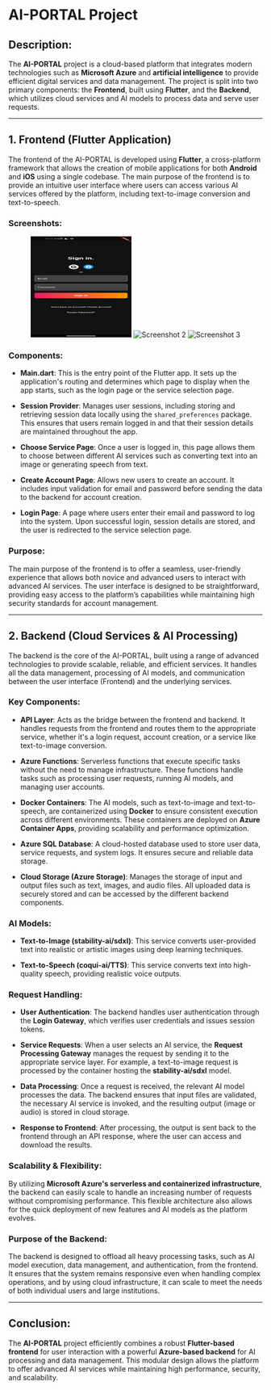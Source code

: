 # AI-PORTAL Project

## Description:
The **AI-PORTAL** project is a cloud-based platform that integrates modern technologies such as **Microsoft Azure** and **artificial intelligence** to provide efficient digital services and data management. The project is split into two primary components: the **Frontend**, built using **Flutter**, and the **Backend**, which utilizes cloud services and AI models to process data and serve user requests.

---

## 1. Frontend (Flutter Application)

The frontend of the AI-PORTAL is developed using **Flutter**, a cross-platform framework that allows the creation of mobile applications for both **Android** and **iOS** using a single codebase. The main purpose of the frontend is to provide an intuitive user interface where users can access various AI services offered by the platform, including text-to-image conversion and text-to-speech.

### Screenshots:

<p align="center">
  <img src="https://github.com/om595902/AI-PORTAL/raw/4c68e91dc7ffcbeced0164a4c1650cadf992af96/Screenshot_20240727-123355.png" alt="Screenshot 1" width="200" height="200"/>
  <img src="https://link-to-screenshot2.png" alt="Screenshot 2" width="300" height="200"/>
  <img src="https://link-to-screenshot3.png" alt="Screenshot 3" width="300" height="200"/>
</p>

### Components:
- **Main.dart**: This is the entry point of the Flutter app. It sets up the application's routing and determines which page to display when the app starts, such as the login page or the service selection page.

- **Session Provider**: Manages user sessions, including storing and retrieving session data locally using the `shared_preferences` package. This ensures that users remain logged in and that their session details are maintained throughout the app.

- **Choose Service Page**: Once a user is logged in, this page allows them to choose between different AI services such as converting text into an image or generating speech from text.

- **Create Account Page**: Allows new users to create an account. It includes input validation for email and password before sending the data to the backend for account creation.

- **Login Page**: A page where users enter their email and password to log into the system. Upon successful login, session details are stored, and the user is redirected to the service selection page.

### Purpose:
The main purpose of the frontend is to offer a seamless, user-friendly experience that allows both novice and advanced users to interact with advanced AI services. The user interface is designed to be straightforward, providing easy access to the platform’s capabilities while maintaining high security standards for account management.

---

## 2. Backend (Cloud Services & AI Processing)

The backend is the core of the AI-PORTAL, built using a range of advanced technologies to provide scalable, reliable, and efficient services. It handles all the data management, processing of AI models, and communication between the user interface (Frontend) and the underlying services.

### Key Components:

- **API Layer**: Acts as the bridge between the frontend and backend. It handles requests from the frontend and routes them to the appropriate service, whether it's a login request, account creation, or a service like text-to-image conversion.

- **Azure Functions**: Serverless functions that execute specific tasks without the need to manage infrastructure. These functions handle tasks such as processing user requests, running AI models, and managing user accounts.

- **Docker Containers**: The AI models, such as text-to-image and text-to-speech, are containerized using **Docker** to ensure consistent execution across different environments. These containers are deployed on **Azure Container Apps**, providing scalability and performance optimization.

- **Azure SQL Database**: A cloud-hosted database used to store user data, service requests, and system logs. It ensures secure and reliable data storage.

- **Cloud Storage (Azure Storage)**: Manages the storage of input and output files such as text, images, and audio files. All uploaded data is securely stored and can be accessed by the different backend components.

### AI Models:

- **Text-to-Image (stability-ai/sdxl)**: This service converts user-provided text into realistic or artistic images using deep learning techniques.

- **Text-to-Speech (coqui-ai/TTS)**: This service converts text into high-quality speech, providing realistic voice outputs.

### Request Handling:

- **User Authentication**: The backend handles user authentication through the **Login Gateway**, which verifies user credentials and issues session tokens.

- **Service Requests**: When a user selects an AI service, the **Request Processing Gateway** manages the request by sending it to the appropriate service layer. For example, a text-to-image request is processed by the container hosting the **stability-ai/sdxl** model.

- **Data Processing**: Once a request is received, the relevant AI model processes the data. The backend ensures that input files are validated, the necessary AI service is invoked, and the resulting output (image or audio) is stored in cloud storage.

- **Response to Frontend**: After processing, the output is sent back to the frontend through an API response, where the user can access and download the results.

### Scalability & Flexibility:

By utilizing **Microsoft Azure's serverless and containerized infrastructure**, the backend can easily scale to handle an increasing number of requests without compromising performance. This flexible architecture also allows for the quick deployment of new features and AI models as the platform evolves.

### Purpose of the Backend:
The backend is designed to offload all heavy processing tasks, such as AI model execution, data management, and authentication, from the frontend. It ensures that the system remains responsive even when handling complex operations, and by using cloud infrastructure, it can scale to meet the needs of both individual users and large institutions.

---

## Conclusion:
The **AI-PORTAL** project efficiently combines a robust **Flutter-based frontend** for user interaction with a powerful **Azure-based backend** for AI processing and data management. This modular design allows the platform to offer advanced AI services while maintaining high performance, security, and scalability.

